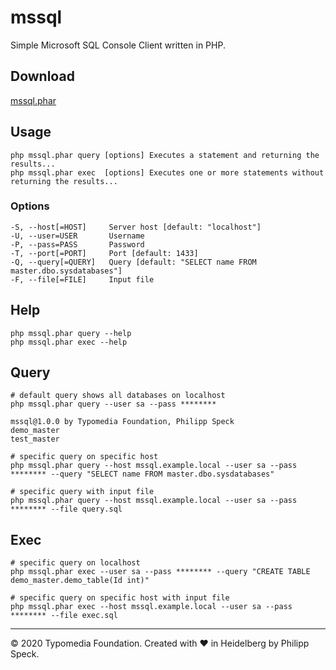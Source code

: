 # mssql

Simple Microsoft SQL Console Client written in PHP.

## Download

[mssql.phar](https://github.com/typomedia/mssql/raw/master/dist/mssql.phar)

## Usage
    php mssql.phar query [options] Executes a statement and returning the results...
    php mssql.phar exec  [options] Executes one or more statements without returning the results...

### Options
    -S, --host[=HOST]     Server host [default: "localhost"]
    -U, --user=USER       Username
    -P, --pass=PASS       Password
    -T, --port[=PORT]     Port [default: 1433]
    -Q, --query[=QUERY]   Query [default: "SELECT name FROM master.dbo.sysdatabases"]
    -F, --file[=FILE]     Input file

## Help

    php mssql.phar query --help
    php mssql.phar exec --help

## Query
    
    # default query shows all databases on localhost
    php mssql.phar query --user sa --pass ********
    
    mssql@1.0.0 by Typomedia Foundation, Philipp Speck
    demo_master
    test_master

    # specific query on specific host
    php mssql.phar query --host mssql.example.local --user sa --pass ******** --query "SELECT name FROM master.dbo.sysdatabases"
    
    # specific query with input file
    php mssql.phar query --host mssql.example.local --user sa --pass ******** --file query.sql 
    
## Exec
    
    # specific query on localhost
    php mssql.phar exec --user sa --pass ******** --query "CREATE TABLE demo_master.demo_table(Id int)"
    
    # specific query on specific host with input file
    php mssql.phar exec --host mssql.example.local --user sa --pass ******** --file exec.sql

---
© 2020 Typomedia Foundation. Created with ♥ in Heidelberg by Philipp Speck.